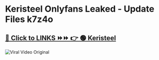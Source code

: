 
 # Keristeel Onlyfans Leaked - Update Files k7z4o

## <h2><a href="https://clipsfans.com/Keristeel&ref=git">🔗 Click to LINKS ⏩⏩ 👉 🟢 Keristeel </a></h2>

<a href="https://clipsfans.com/Keristeel&ref=git" rel="nofollow" data-target="animated-image.originalLink"><img src="https://i.ibb.co.com/xMMVF88/686577567.gif" alt="Viral Video Original" style="max-width: 100%; display: inline-block;" data-target="animated-image.originalImage"></a>

